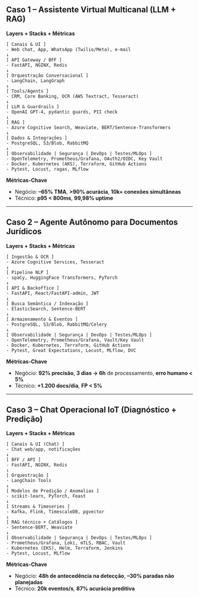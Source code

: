 ## **Caso 1 – Assistente Virtual Multicanal (LLM + RAG)**

**Layers + Stacks + Métricas**

```
[ Canais & UI ]
- Web chat, App, WhatsApp (Twilio/Meta), e-mail
↓
[ API Gateway / BFF ]
- FastAPI, NGINX, Redis
↓
[ Orquestração Conversacional ]
- LangChain, LangGraph
↓
[ Tools/Agents ]
- CRM, Core Banking, OCR (AWS Textract, Tesseract)
↓
[ LLM & Guardrails ]
- OpenAI GPT-4, pydantic guards, PII check
↓
[ RAG ]
- Azure Cognitive Search, Weaviate, BERT/Sentence-Transformers
↓
[ Dados & Integrações ]
- PostgreSQL, S3/Blob, RabbitMQ
↓
[ Observabilidade | Segurança | DevOps | Testes/MLOps ]
- OpenTelemetry, Prometheus/Grafana, OAuth2/OIDC, Key Vault
- Docker, Kubernetes (AKS), Terraform, GitHub Actions
- Pytest, Locust, ragas, MLflow
```

**Métricas-Chave**

* Negócio: **–65% TMA**, **>90% acurácia**, **10k+ conexões simultâneas**
* Técnico: **p95 < 800ms**, **99,98% uptime**

---

## **Caso 2 – Agente Autônomo para Documentos Jurídicos**

**Layers + Stacks + Métricas**

```
[ Ingestão & OCR ]
- Azure Cognitive Services, Tesseract
↓
[ Pipeline NLP ]
- spaCy, HuggingFace Transformers, PyTorch
↓
[ API & Backoffice ]
- FastAPI, React/FastAPI-admin, JWT
↓
[ Busca Semântica / Indexação ]
- ElasticSearch, Sentence-BERT
↓
[ Armazenamento & Eventos ]
- PostgreSQL, S3/Blob, RabbitMQ/Celery
↓
[ Observabilidade | Segurança | DevOps | Testes/MLOps ]
- OpenTelemetry, Prometheus/Grafana, Vault/Key Vault
- Docker, Kubernetes, Terraform, GitHub Actions
- Pytest, Great Expectations, Locust, MLflow, DVC
```

**Métricas-Chave**

* Negócio: **92% precisão**, **3 dias → 6h** de processamento, **erro humano < 5%**
* Técnico: **+1.200 docs/dia**, **FP < 5%**

---

## **Caso 3 – Chat Operacional IoT (Diagnóstico + Predição)**

**Layers + Stacks + Métricas**

```
[ Canais & UI (Chat) ]
- Chat web/app, notificações
↓
[ BFF / API ]
- FastAPI, NGINX, Redis
↓
[ Orquestração ]
- LangChain Tools
↓
[ Modelos de Predição / Anomalias ]
- scikit-learn, PyTorch, Feast
↓
[ Streams & Timeseries ]
- Kafka, Flink, TimescaleDB, pgvector
↓
[ RAG técnico + Catálogos ]
- Sentence-BERT, Weaviate
↓
[ Observabilidade | Segurança | DevOps | Testes/MLOps ]
- Prometheus/Grafana, Loki, mTLS, RBAC, Vault
- Kubernetes (EKS), Helm, Terraform, Jenkins
- Pytest, Locust, MLflow
```

**Métricas-Chave**

* Negócio: **48h de antecedência na detecção**, **–30% paradas não planejadas**
* Técnico: **20k eventos/s**, **87% acurácia preditiva**
